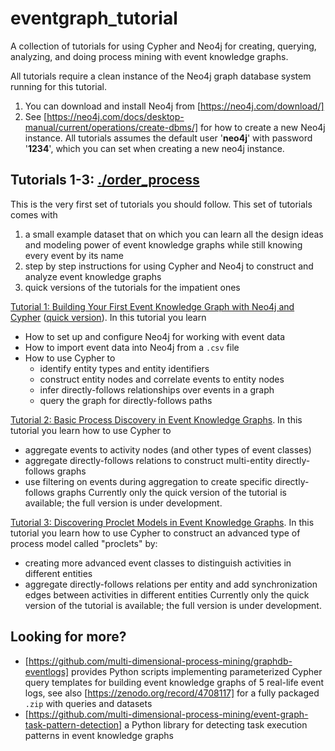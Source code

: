 # eventgraph_tutorial
A collection of tutorials for using Cypher and Neo4j for creating, querying, analyzing, and doing process mining with event knowledge graphs. 

All tutorials require a clean instance of the Neo4j graph database system running for this tutorial.
1. You can download and install Neo4j from [https://neo4j.com/download/]
2. See [https://neo4j.com/docs/desktop-manual/current/operations/create-dbms/] for how to create a new Neo4j instance.
   All tutorials assumes the default user '**neo4j**' with password '**1234**', which you can set when creating a new neo4j instance.

## Tutorials 1-3: [./order_process](./order_process)

This is the very first set of tutorials you should follow. This set of tutorials comes with
1. a small example dataset that on which you can learn all the design ideas and modeling power of event knowledge graphs while still knowing every event by its name
2. step by step instructions for using Cypher and Neo4j to construct and analyze event knowledge graphs
3. quick versions of the tutorials for the impatient ones

[Tutorial 1: Building Your First Event Knowledge Graph with Neo4j and Cypher](./order_process/tutorial-your-first-event-knowledge-graph.md) ([quick version](./order_process/tutorial-your-first-event-knowledge-graph-quick.md)). In this tutorial you learn
  * How to set up and configure Neo4j for working with event data
  * How to import event data into Neo4j from a `.csv` file
  * How to use Cypher to
     * identify entity types and entity identifiers
     * construct entity nodes and correlate events to entity nodes
     * infer directly-follows relationships over events in a graph
     * query the graph for directly-follows paths

[Tutorial 2: Basic Process Discovery in Event Knowledge Graphs](./order_process/tutorial-basic-process-discovery-DFG-quick.md). In this tutorial you learn how to use Cypher to
  * aggregate events to activity nodes (and other types of event classes)
  * aggregate directly-follows relations to construct multi-entity directly-follows graphs
  * use filtering on events during aggregation to create specific directly-follows graphs
Currently only the quick version of the tutorial is available; the full version is under development.

[Tutorial 3: Discovering Proclet Models in Event Knowledge Graphs](./order_process/tutorial-basic-process-discovery-Proclets-quick.md). In this tutorial you learn how to use Cypher to construct an advanced type of process model called "proclets" by:
  * creating more advanced event classes to distinguish activities in different entities
  * aggregate directly-follows relations per entity and add synchronization edges between activities in different entities
Currently only the quick version of the tutorial is available; the full version is under development.

## Looking for more?

* [https://github.com/multi-dimensional-process-mining/graphdb-eventlogs] provides Python scripts implementing parameterized Cypher query templates for building event knowledge graphs of 5 real-life event logs, see also [https://zenodo.org/record/4708117] for a fully packaged `.zip` with queries and datasets
* [https://github.com/multi-dimensional-process-mining/event-graph-task-pattern-detection] a Python library for detecting task execution patterns in event knowledge graphs